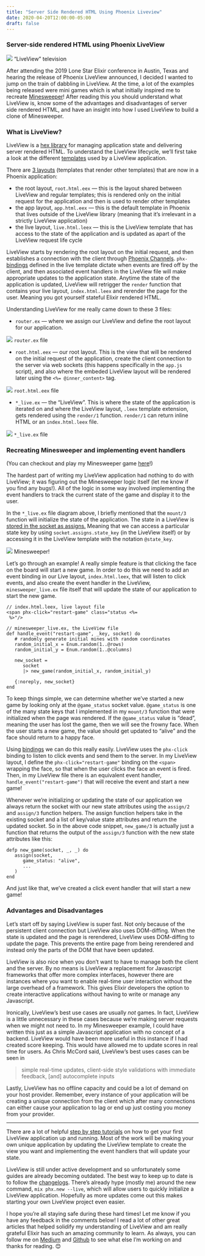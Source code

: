 ```yaml
---
title: "Server Side Rendered HTML Using Phoenix Liveview"
date: 2020-04-20T12:00:00-05:00
draft: false
---
```


### Server-side rendered HTML using Phoenix LiveView

![](https://cdn-images-1.medium.com/max/1200/1*u3zVa7gitgik5q_OYOm_2g.jpeg)
<span class="figcaption_hack">“LiveView” television</span>

After attending the 2019 Lone Star Elixir conference in Austin, Texas and
hearing the release of Phoenix LiveView announced, I decided I wanted to jump on
the train of dabbling in LiveView. At the time, a lot of the examples being
released were mini games which is what initially inspired me to recreate
[Minesweeper](https://en.wikipedia.org/wiki/Minesweeper_(video_game))! After
reading this you should understand what LiveView is, know some of the advantages
and disadvantages of server side rendered HTML, and have an insight into how I
used LiveView to build a clone of Minesweeper.

### What is LiveView?

LiveView is a [hex library](https://hex.pm/packages/phoenix_live_view) for
managing application state and delivering server rendered HTML. To understand
the LiveView lifecycle, we’ll first take a look at the different
[templates](https://hexdocs.pm/phoenix/templates.html) used by a LiveView
application.

There are [3
layouts](https://hexdocs.pm/phoenix_live_view/Phoenix.LiveView.html#module-live-layouts)
(templates that render other templates) that are now in a Phoenix application:

* the root layout, `root.html.eex` — this is the layout shared between LiveView
and regular templates; this is rendered only on the initial request for the
application and then is used to render other templates
* the app layout, `app.html.eex` — this is the default template in Phoenix that
lives outside of the LiveView library (meaning that it’s irrelevant in a
strictly LiveView application)
* the live layout, `live.html.leex` — this is the LiveView template that has
access to the state of the application and is updated as apart of the LiveView
request life cycle

LiveView starts by rendering the root layout on the initial request, and then
establishes a connection with the client through [Phoenix
Channels](https://hexdocs.pm/phoenix/channels.html). `phx-`
[bindings](https://hexdocs.pm/phoenix_live_view/Phoenix.LiveView.html#module-bindings)
defined in the live template dictate when events are fired off by the client,
and then associated event handlers in the LiveView file will make appropriate
updates to the application state. Anytime the state of the application is
updated, LiveView will retrigger the `render` function that contains your live
layout, `index.html.leex` and rerender the page for the user. Meaning you got
yourself stateful Elixir rendered HTML.

Understanding LiveView for me really came down to these 3 files:

* `router.ex` — where we assign our LiveView and define the root layout for our
application.

![](https://cdn-images-1.medium.com/max/800/1*9qd9hZihawqZYwLli5LaGw.png)
<span class="figcaption_hack">`router.ex` file</span>

* `root.html.eex` — our root layout. This is the view that will be rendered on the
initial request of the application, create the client connection to the server
via web sockets (this happens specifically in the `app.js` script), and also
where the embeded LiveView layout will be rendered later using the `<%=
@inner_content>` tag.

![](https://cdn-images-1.medium.com/max/800/1*qetD22xhWGdQDQ44LkrrAA.png)
<span class="figcaption_hack">`root.html.eex` file</span>

* `*_live.ex` — the “LiveView”. This is where the state of the application is
iterated on and where the LiveView layout, `.leex` template extension, gets
rendered using the `render/1` function. `render/1` can return inline HTML or an
`index.html.leex` file.

![](https://cdn-images-1.medium.com/max/800/1*w7skEA13qmFFGuO0-WYIQg.png)
<span class="figcaption_hack">`*_live.ex` file</span>

### Recreating Minesweeper and implementing event handlers

(You can checkout and play my Minesweeper game
[here](https://github.com/ivymarkwell/minesweeper)!)

The hardest part of writing my LiveView application had nothing to do with
LiveView; it was figuring out the Minesweeper logic itself (let me know if you
find any bugs!). All of the logic in some way involved implementing the event
handlers to track the current state of the game and display it to the user.

In the `*_live.ex` file diagram above, I briefly mentioned that the `mount/3`
function will initialize the state of the application. The state in a LiveView
is [stored in the socket as
assigns.](https://hexdocs.pm/phoenix_live_view/Phoenix.LiveView.html#module-assigns-and-liveeex-templates)
Meaning that we can access a particular state key by using
`socket.assigns.state_key` (in the LiveView itself) or by accessing it in the
LiveView template with the notation `@state_key`.

![](https://cdn-images-1.medium.com/max/800/1*8mujz9tJaEc_gDYH1xlqlg.png)
<span class="figcaption_hack">Minesweeper!</span>

Let’s go through an example! A really simple feature is that clicking the face
on the board will start a new game. In order to do this we need to add an event
binding in our Live layout, `index.html.leex`, that will listen to click events,
and also create the event handler in the LiveView, `minesweeper_live.ex` file
itself that will update the state of our application to start the new game.

    // index.html.leex, live layout file
    <span phx-click="restart-game" class="status <%=
     %>"/>

    // minesweeper_live.ex, the LiveView file
    def handle_event("restart-game", _key, socket) do
       # randomly generate initial mines with random coordinates
       random_initial_x = Enum.random(1..@rows)
       random_initial_y = Enum.random(1..@columns)

       new_socket =
          socket
          |> new_game(random_initial_x, random_initial_y)

       {:noreply, new_socket}
    end

To keep things simple, we can determine whether we’ve started a new game by
looking only at the `@game_status` socket value. `@game_status` is one of the
many state keys that I implemented in my `mount/3` function that were
initialized when the page was rendered. If the `@game_status` value is “dead”,
meaning the user has lost the game, then we will see the frowny face. When the
user starts a new game, the value should get updated to “alive” and the face
should return to a happy face.

Using
[bindings](https://hexdocs.pm/phoenix_live_view/Phoenix.LiveView.html#module-bindings)
we can do this really easily. LiveView uses the `phx-click` binding to listen to
click events and send them to the server. In my LiveView layout, I define the
`phx-click="restart-game"` binding on the `<span>` wrapping the face, so that
when the user clicks the face an event is fired. Then, in my LiveView file there
is an equivalent event handler, `handle_event("restart-game")` that will receive
the event and start a new game!

Whenever we’re initializing or updating the state of our application we always
return the socket with our new state attributes using the `assign/2` and
`assign/3` function helpers. The assign function helpers take in the existing
socket and a list of key/value state attributes and return the updated socket.
So in the above code snippet, `new_game/3` is actually just a function that
returns the output of the `assign/3` function with the new state attributes like
this:

    defp new_game(socket, _, _) do
       assign(socket,
          game_status: "alive",
          ...
       )
    end

And just like that, we’ve created a click event handler that will start a new
game!

### Advantages and Disadvantages

Let’s start off by saying LiveView is super fast. Not only because of the
persistent client connection but LiveView also uses DOM-diffing. When the state
is updated and the page is rerendered, LiveView uses DOM-diffing to update the
page. This prevents the entire page from being rerendered and instead only the
parts of the DOM that have been updated.

LiveView is also nice when you don’t want to have to manage both the client and
the server. By no means is LiveView a replacement for Javascript frameworks that
offer more complex interfaces, however there are instances where you want to
enable real-time user interaction without the large overhead of a framework.
This gives Elixir developers the option to create interactive applications
without having to write or manage any Javascript.

Ironically, LiveView’s best use cases are usually *not* games. In fact, LiveView
is a little unnecessary in these cases because we’re making server requests when
we might not need to. In my Minesweeper example, I could have written this just
as a simple Javascript application with no concept of a backend. LiveView would
have been more useful in this instance if I had created score keeping. This
would have allowed me to update scores in real time for users. As Chris McCord
said, LiveView’s best uses cases can be seen in

> simple real-time updates, client-side style validations with immediate feedback,
> [and] autocomplete inputs

Lastly, LiveView has no offline capacity and could be a lot of demand on your
host provider. Remember, every instance of your application will be creating a
unique connection from the client which after many connections can either cause
your application to lag or end up just costing you money from your provider.

*****

There are a lot of helpful [step by step
tutorials](https://github.com/ivymarkwell/phoenix-liveview-counter-tutorial) on
how to get your first LiveView application up and running. Most of the work will
be making your own unique application by updating the LiveView template to
create the view you want and implementing the event handlers that will update
your state.

LiveView is still under active development and so unfortunately some guides are
already becoming outdated. The best way to keep up to date is to follow the
[changelogs](https://github.com/phoenixframework/phoenix_live_view/blob/master/CHANGELOG.md).
There’s already hype (mostly me) around the new command, `mix phx.new --live`,
which will allow users to quickly initialize a LiveView application. Hopefully
as more updates come out this makes starting your own LiveView project even
easier.

I hope you’re all staying safe during these hard times! Let me know if you have
any feedback in the comments below! I read a lot of other great articles that
helped solidify my understanding of LiveView and am really grateful Elixir has
such an amazing community to learn. As always, you can follow me on
[Medium](https://medium.com/@ivymarkwell) and
[Github](https://github.com/ivymarkwell) to see what else I’m working on and
thanks for reading. 😊
